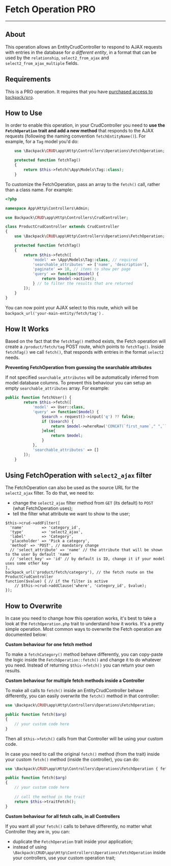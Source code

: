 # Fetch Operation <span class="badge badge-info">PRO</span>

---

<a name="about"></a>
## About

This operation allows an EntityCrudController to respond to AJAX requests with entries in the database for _a different entity_, in a format that can be used by the ```relationship```, ```select2_from_ajax``` and ```select2_from_ajax_multiple``` fields.


<a name="requirements"></a>
## Requirements

This is a <span class="badge badge-info">PRO</span> operation. It requires that you have [purchased access to `backpack/pro`](https://backpackforlaravel.com/products/pro).

<a name="how-to-use"></a>
## How to Use

In order to enable this operation, in your CrudController you need to **use the ```FetchOperation``` trait and add a new method** that responds to the AJAX requests (following the naming convention ```fetchEntityName()```). For example, for a `Tag` model you'd do:

```php
    use \Backpack\CRUD\app\Http\Controllers\Operations\FetchOperation;

    protected function fetchTag()
    {
        return $this->fetch(\App\Models\Tag::class);
    }
```

To customize the FetchOperation, pass an array to the ```fetch()``` call, rather than a class name. For example:

```php
<?php

namespace App\Http\Controllers\Admin;

use Backpack\CRUD\app\Http\Controllers\CrudController;

class ProductCrudController extends CrudController
{
    use \Backpack\CRUD\app\Http\Controllers\Operations\FetchOperation;

    protected function fetchTag()
    {
        return $this->fetch([
            'model' => \App\Models\Tag::class, // required
            'searchable_attributes' => ['name', 'description'],
            'paginate' => 10, // items to show per page
            'query' => function($model) {
                return $model->active();
            } // to filter the results that are returned
        ]);
    }
}
```

You can now point your AJAX select to this route, which will be ```backpack_url('your-main-entity/fetch/tag')``` .


<a name="how-it-works"></a>
## How It Works

Based on the fact that the ```fetchTag()``` method exists, the Fetch operation will create a ```/product/fetch/tag``` POST route, which points to ```fetchTag()```. Inside ```fetchTag()``` we call ```fetch()```, that responds with entries in the format ```select2``` needs.

**Preventing FetchOperation from guessing the searchable attributes**

If not specified `searchable_attributes` will be automatically inferred from model database columns. To prevent this behaviour you can setup an empty `searchable_attributes` array. For example:

```php
public function fetchUser() {
        return $this->fetch([
            'model' => User::class,
            'query' => function($model) {
                $search = request()->input('q') ?? false;
                if ($search) {
                    return $model->whereRaw('CONCAT(`first_name`," ",`last_name`) LIKE "%' . $search . '%"');
                }else{
                    return $model;
                }
            },
            'searchable_attributes' => []
        ]);
    }
```

<a name="fetch-ajax-filter"></a>
## Using FetchOperation with `select2_ajax` filter

The FetchOperation can also be used as the source URL for the `select2_ajax` filter. To do that, we need to:
- change the `select2_ajax` filter method from `GET` (its default) to `POST` (what FetchOperation uses);
- tell the filter what attribute we want to show to the user; 

```
$this->crud->addFilter([
  'name'        => 'category_id',
  'type'        => 'select2_ajax',
  'label'       => 'Category',
  'placeholder' => 'Pick a category',
  'method' => 'POST', // mandatory change
  // 'select_attribute' => 'name' // the attribute that will be shown to the user by default 'name'
  // 'select_key' => 'id' // by default is ID, change it if your model uses some other key
],
backpack_url('product/fetch/category'), // the fetch route on the ProductCrudController 
function($value) { // if the filter is active
    // $this->crud->addClause('where', 'category_id', $value);
});

```


<a name="how-to-overwrite"></a>
## How to Overwrite

In case you need to change how this operation works, it's best to take a look at the ```FetchOperation.php``` trait to understand how it works. It's a pretty simple operation. Most common ways to overwrite the Fetch operation are documented below:

**Custom behaviour for one fetch method**

To make a ```fetchCategory()``` method behave differently, you can copy-paste the logic inside the ```FetchOperation::fetch()``` and change it to do whatever you need. Instead of returning ```$this->fetch()``` you can return your own results.

**Custom behaviour for multiple fetch methods inside a Controller**

To make all calls to ```fetch()``` inside an EntityCrudController behave differently, you can easily overwrite the ```fetch()``` method in that controller:

```php
use \Backpack\CRUD\app\Http\Controllers\Operations\FetchOperation;

public function fetch($arg)
{
    // your custom code here
}
```

Then all ```$this->fetch()``` calls from that Controller will be using your custom code.

In case you need to call the original ```fetch()``` method (from the trait) inside your custom ```fetch()``` method (inside the controller), you can do:

```php
use \Backpack\CRUD\app\Http\Controllers\Operations\FetchOperation { fetch as traitFetch; }

public function fetch($arg)
{
    // your custom code here
    
    // call the method in the trait
    return $this->traitFetch();
}
```

**Custom behaviour for all fetch calls, in all Controllers**

If you want all your ```fetch()``` calls to behave differently, no matter what Controller they are in, you can:
- duplicate the ```FetchOperation``` trait inside your application;
- instead of using ```\Backpack\CRUD\app\Http\Controllers\Operations\FetchOperation``` inside your controllers, use your custom operation trait;
